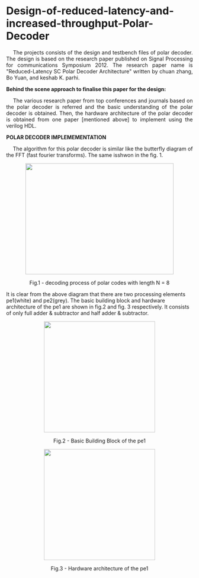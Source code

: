 # Design-of-reduced-latency-and-increased-throughput-Polar-Decoder
<p align="justify"> &emsp; The projects consists of the design and testbench files of polar decoder. The design is based on the research paper published on Signal Processing for communications Symposium 2012. The research paper name is "Reduced-Latency SC Polar Decoder Architecture" written by chuan zhang, Bo Yuan, and keshab K. parhi. </p>

**Behind the scene approach to finalise this paper for the design:** 
<p align="justify"> &emsp; The various research paper from top conferences and journals based on the polar decoder is referred and the basic understanding of the polar decoder is obtained. Then, the hardware architecture of the polar decoder is obtained from one paper [mentioned above] to implement using the verilog HDL. </p>

**POLAR DECODER IMPLEMEMENTATION**
<p align="justify"> &emsp; The algorithm for this polar decoder is similar like the butterfly diagram of the FFT (fast fourier transforms). The same isshwon in the fig. 1.
  
<p align="center">
<img src="https://user-images.githubusercontent.com/73669849/232680548-e9e87ef6-5de2-49c7-a1f3-577ccee59743.png" width="400" height="300">
</p>
<p align = "center">
Fig.1 - decoding process of polar codes with length N = 8
</p>

It is clear from the above diagram that there are two processing elements pe1(white) and pe2(grey). The basic building block and hardware architecture of the pe1 are shown in fig.2 and fig. 3 respectively. It consists of only full adder & subtractor and half adder & subtractor.

<p align="center">
<img src="https://user-images.githubusercontent.com/73669849/232682120-82e57154-9f15-44a4-a9bb-9be54c17010f.png" width="300" height="300">
</p>
<p align = "center">
Fig.2 - Basic Building Block of the pe1
</p>

<p align="center">
<img src="https://user-images.githubusercontent.com/73669849/232682643-e8ff888b-3ac0-4137-a479-0b7397751c93.png" width="300" height="300">
</p>
<p align = "center">
Fig.3 - Hardware architecture of the pe1
</p>





